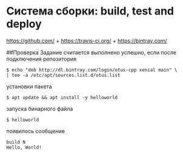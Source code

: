 # Система сборки: build, test and deploy
https://github.com/ + https://travis-ci.org/ + https://bintray.com/

##Проверка
Задание считается выполнено успешно, если после подключения репозитория
```
$ echo "deb http://dl.bintray.com/login/otus-cpp xenial main" \
| tee -a /etc/apt/sources.list.d/otus.list
```
установки пакета
```
$ apt update && apt install -y helloworld
```
запуска бинарного файла
```
$ helloworld
```
появилось сообщение
```
build N
Hello, World!
```

